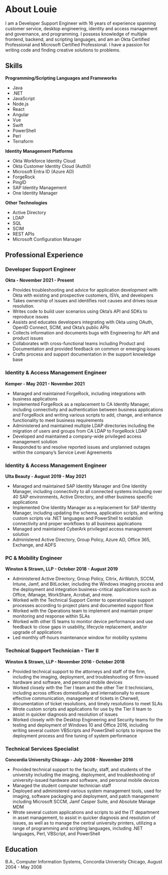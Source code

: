 # About Louie
I am a Developer Support Engineer with 16 years of experience spanning customer service, desktop engineering, identity and access management and governance, and programming. I possess knowledge of multiple frontend, backend, and scripting languages, and am an Okta Certified Professional and Microsoft Certified Professional. I have a passion for writing code and finding creative solutions to problems.

## Skills
**Programming/Scripting Languages and Frameworks**
- Java
- .NET
- JavaScript
- Node.js
- React
- Angular
- Vue
- Swift
- PowerShell
- Perl
- Terraform

**Identity Management Platforms**
- Okta Workforce Identity Cloud
- Okta Customer Identity Cloud (Auth0)
- Microsoft Entra ID (Azure AD)
- ForgeRock
- PingID
- SAP Identity Management
- One Identity Manager

**Other Technologies**
- Active Directory
- LDAP
- SQL
- SCIM
- REST APIs
- Microsoft Configuration Manager

## Professional Experience
### Developer Support Engineer
**Okta - November 2021 - Present**
- Provides troubleshooting and advice for application development with Okta with existing and prospective customers, ISVs, and developers
- Takes ownership of issues and identifies root causes and drives issue resolution.
- Writes code to build user scenarios using Okta’s API and SDKs to reproduce issues
- Assists and educates developers integrating with Okta using OAuth, OpenID Connect, SCIM, and Okta’s public APIs
- Collects information and documents bugs with Engineering for API and product issues
- Collaborates with cross-functional teams including Product and Documentation and provided feedback on common or emerging issues
- Crafts process and support documentation in the support knowledge base

### Identity & Access Management Engineer
**Kemper - May 2021 - November 2021**
- Managed and maintained ForgeRock, including integrations with business applications
- Implemented ForgeRock as a replacement to CA Identity Manager, including connectivity and authentication between business applications and ForgeRock and writing various scripts to add, change, and enhance functionality to meet business requirements
- Administered and maintained multiple LDAP directories including the migration of users and groups from CA LDAP to ForgeRock LDAP
- Developed and maintained a company-wide privileged access management solution
- Responded to and resolve reported issues and unplanned outages within the company’s Service Level Agreements

### Identity & Access Management Engineer
**Ulta Beauty - August 2019 - May 2021**
- Managed and maintained SAP Identity Manager and One Identity Manager, including connectivity to all connected systems including over 40 SAP environments, Active Directory, and other business specific applications
- Implemented One Identity Manager as a replacement for SAP Identity Manager, including updating the schema, application scripts, and writing custom scripts via .NET languages and PowerShell to establish connectivity and proper workflows to all business applications
- Managed and maintained CyberArk privileged access management solution
- Administered Active Directory, Group Policy, Azure AD, Office 365, Exchange, and ADFS

### PC & Mobility Engineer
**Winston & Strawn, LLP - October 2018 - August 2019**
- Administered Active Directory, Group Policy, Citrix, AirWatch, SCCM, Intune, Jamf, and BitLocker, including the Windows imaging process and the deployment and integration business-critical applications such as Office, iManage, WorkShare, Acrobat, and more.
- Worked with the Technical Support Center to operationalize support processes according to project plans and documented support flow
- Worked with the Operations team to implement and maintain proper monitoring and response within SLAs
- Worked with other IS teams to monitor device performance and use feedback to close gaps in usability, lifecycle replacement, and/or upgrade of applications
- Led monthly off-hours maintenance window for mobility systems

### Technical Support Technician - Tier II 
**Winston & Strawn, LLP - November 2016 - October 2018**
- Provided technical support to the attorneys and staff of the firm, including the imaging, deployment, and troubleshooting of firm-issued hardware and software, and personal mobile devices
- Worked closely with the Tier I team and the other Tier II technicians, including across offices domestically and internationally to ensure effective communication, management of tickets in Cherwell, documentation of ticket resolutions, and timely resolutions to meet SLAs
- Wrote custom scripts and applications for use by the Tier II team to assist in quicker diagnosis and resolution of issues
- Worked closely with the Desktop Engineering and Security teams for the testing and deployment of Windows 10 and Office 2016, including writing several custom VBScripts and PowerShell scripts to improve the deployment process and fine tuning of system performance

### Technical Services Specialist
**Concordia University Chicago - July 2008 - November 2016**
- Provided technical support to the faculty, staff, and students of the university including the imaging, deployment, and troubleshooting of university-issued hardware and software, and personal mobile devices
- Managed the student computer technician staff
- Deployed and administered various system management tools, used for imaging, software packaging and deployment, and patch management including Microsoft SCCM, Jamf Casper Suite, and Absolute Manage MDM
- Wrote several custom applications and scripts to aid the IT department in asset management, to assist in quicker diagnosis and resolution of issues, as well as to manage the central university printers, utilizing a range of programming and scripting languages, including .NET languages, Perl, VBScript, and PowerShell

## Education
B.A., Computer Information Systems, Concordia University Chicago, August 2004 - May 2008
